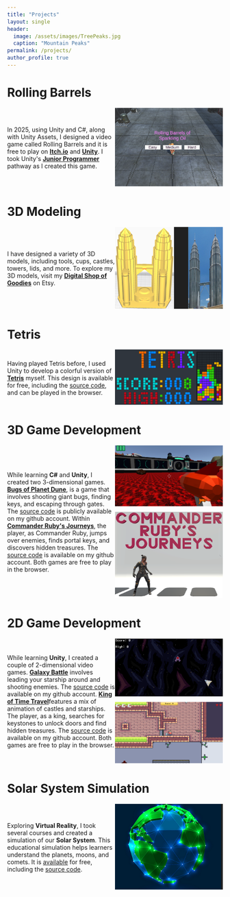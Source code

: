 ```yaml
---
title: "Projects"
layout: single
header: 
  image: /assets/images/TreePeaks.jpg
  caption: "Mountain Peaks"
permalink: /projects/
author_profile: true
---
```

Rolling Barrels
============
<div style="display: flex; align-items: center;">
  <div style="flex: 1;">
    <p>In 2025, using Unity and C#, along with Unity Assets, I designed a video game called Rolling Barrels and it is free to play on <strong><a href="https://captain-garneto.itch.io/sparkling-oil">Itch.io</a></strong> and <strong><a href="https://play.unity.com/en/games/5b1182ad-d41e-494b-baf7-b04c77d0e10e/rolling-barrels">Unity</a></strong>. I took Unity's <strong><a href="https://learn.unity.com/u/6307e86fedbc2a200a139855">Junior Programmer</a></strong> pathway as I created this game.</p>
  </div>
  <div style="flex: 1; text-align: right;">
    <img src="/assets/images/Menu1.png" alt="Rolling Barrels">
  </div>
</div>

3D Modeling
============
<div style="display: flex; align-items: center;">
  <div style="flex: 1;">
    <p>I have designed a variety of 3D models, including tools, cups, castles, towers, lids, and more. To explore my 3D models, visit my <strong><a href="https://www.etsy.com/ca/shop/DigitalShopOfGoodies">Digital Shop of Goodies</a></strong> on Etsy. </p>
  </div>
  <div style="flex: 1; text-align: right;">
    <img src="/assets/images/3D Model.png" alt="3D Modelling">
  </div>
</div>

Tetris
======
<div style="display: flex; align-items: center;">
  <div style="flex: 1;">
    <p>Having played Tetris before, I used Unity to develop a colorful version of <strong><a href="https://captain-garneto.itch.io/tetris-coursera">Tetris</a></strong> myself. This design is available for free, including the <a href="https://github.com/crispruby/CSharp-Unity-Tetris">source code</a>, and can be played in the browser.</p>
  </div>
  <div style="flex: 1; text-align: right;">
    <img src="/assets/images/Tetris.png" alt="Tetris">
  </div>
</div>

3D Game Development
===================
<div style="display: flex; align-items: center;">
  <div style="flex: 1;">
<p>While learning <strong>C#</strong> and <strong>Unity</strong>, I created two 3-dimensional games. <a href="https://captain-garneto.itch.io/bugs-of-planet-dune"><strong>Bugs of Planet Dune</strong></a>, is a game that involves shooting giant bugs, finding keys, and escaping through gates. The <a href="https://github.com/crispruby/CSharp-Unity-Bugs-of-Planet-Dune">source code</a> is publicly available on my github account. Within <a href="https://captain-garneto.itch.io/commander"><strong>Commander Ruby's Journeys</strong></a>, the player, as Commander Ruby, jumps over enemies, finds portal keys, and discovers hidden treasures. The <a href="https://github.com/crispruby/CSharp-Unity-Commander-Ruby-on-Journey">source code</a> is available on my github account. Both games are free to play in the browser.</p>
  </div>
  <div style="flex: 1; text-align: right;">
    <img src="/assets/images/Dune.png" alt="Bugs of Planet Dune" style="margin-bottom: 10px;">
    <img src="/assets/images/Ruby.png" alt="Commander Ruby's Journeys">
  </div>
</div>

2D Game Development
===================
<div style="display: flex; align-items: center;">
  <div style="flex: 1;">
    <p>While learning <strong>Unity</strong>, I created a couple of 2-dimensional video games. <a href="https://captain-garneto.itch.io/galaxy-battle"><strong>Galaxy Battle</strong></a> involves leading your starship around and shooting enemies. The <a href="https://github.com/crispruby/CSharp-Unity-Space-Blaster">source code</a> is available on my github account. <a href="https://captain-garneto.itch.io/king-of-time-travel"><strong>King of Time Travel</strong></a>features a mix of animation of castles and starships. The player, as a king, searches for keystones to unlock doors and find hidden treasures. The <a href="https://github.com/crispruby/CSharp-Unity-King-of-Time-Travel">source code</a> is available on my github account. Both games are free to play in the browser.</p>
  </div>
  <div style="flex: 1; text-align: right;">
    <img src="/assets/images/Galaxy Battle.png" alt="Galaxy Battle" style="margin-bottom: 10px;">
    <img src="/assets/images/King.png" alt="King of Time Travel">
  </div>
</div>

Solar System Simulation
=======================
<div style="display: flex; align-items: center;">
  <div style="flex: 1;">
    <p>Exploring <strong>Virtual Reality</strong>, I took several courses and created a simulation of our <strong>Solar System</strong>. This educational simulation helps learners understand the planets, moons, and comets. It is <a href="https://captain-garneto.itch.io/solar-system-simulator">available</a> for free, including the <a href="https://github.com/crispruby/CSharp-Unity-Virtual-Solar-System">source code</a>.</p>
  </div>
  <div style="flex: 1; text-align: right;">
    <img src="/assets/images/Earth.png" alt="Solar System Simulation">
  </div>
</div>

